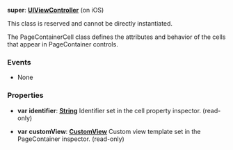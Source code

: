 **super**: **[UIViewController](UIViewController.md)** (on iOS)

This class is reserved and cannot be directly instantiated.

The PageContainerCell class defines the attributes and behavior of the cells that appear in PageContainer controls.

### Events

* None

### Properties

* **var** **identifier**: **[String](../gravity/types.md)**
Identifier set in the cell property inspector. \(read-only\)

* **var** **customView**: **[CustomView](CustomView.md)**
Custom view template set in the PageContainer inspector. \(read-only\)





